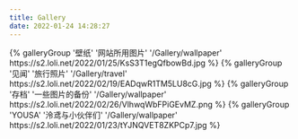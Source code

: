 ```yaml
---
title: Gallery
date: 2022-01-24 14:28:27
---
```

<div class="gallery-group-main">
{% galleryGroup '壁纸' '网站所用图片' '/Gallery/wallpaper' https://s2.loli.net/2022/01/25/KsS3T1egQfbowBd.jpg %}
{% galleryGroup '见闻' '旅行照片' '/Gallery/travel' https://s2.loli.net/2022/02/19/EADqwR1TM5LU8cG.jpg %}
{% galleryGroup '存档' '一些图片的备份' '/Gallery/wallpaper' https://s2.loli.net/2022/02/26/VlhwqWbFPiGEvMZ.png %}
{% galleryGroup 'YOUSA' '泠鸢与小伙伴们' '/Gallery/wallpaper' https://s2.loli.net/2022/01/23/tYJNQVET8ZKPCp7.jpg %}
</div>